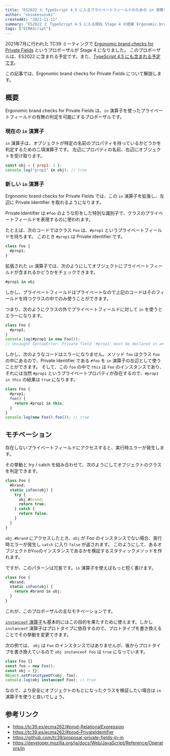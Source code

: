 ```yaml
---
title: "ES2022 と TypeScript 4.5 に入るプライベートフィールドのための in 演算子について"
author: "sosukesuzuki"
createdAt: "2021-11-11"
summary: "ES2022 と TypeScript 4.5 に入る現在 Stage 4 の提案 Ergonomic brand checks for Private Fields についての解説です。"
tags: ["ECMAScript"]
---
```


2021年7月に行われた TC39 ミーティングで [Ergonomic brand checks for Private Fields](https://github.com/tc39/proposal-private-fields-in-in) というプロポーザルが Stage 4 になりました。
このプロポーザルは、ES2022 に含まれる予定です。また、[TypeScript 4.5 にも含まれる予定です](https://devblogs.microsoft.com/typescript/announcing-typescript-4-5-rc/#private-field-presence-checks)。

この記事では、Ergonomic brand checks for Private Fields について解説します。

## 概要

Ergonomic brand checks for Private Fields は、`in` 演算子を使ったプライベートフィールドの有無の判定を可能にするプロポーザルです。

### 現在の `in` 演算子

`in` 演算子は、オブジェクトが特定の名前のプロパティを持っているかどうかを判定するための二項演算子です。
左辺にプロパティの名前、右辺にオブジェクトを受け取ります。

```js
const obj = { prop1: 1 };
console.log("prop1" in obj); // true
```

### 新しい `in` 演算子

Ergonomic brand checks for Private Fields では、この `in` 演算子を拡張し、左辺に Private Identifier を取れるようになります。

Private Identifier は `#foo` のような形をした特別な識別子で、クラスのプライベートフィールドを表現するのに使われます。

たとえば、次のコードではクラス `Foo` は、`#prop1` というプライベートフィールドを持ちます。
このとき `#prop1` は Private Identifier です。

```js
class Foo {
  #prop1;
}
```

拡張された `in` 演算子では、次のようにしてオブジェクトにプライベートフィールドが含まれるかどうかをチェックできます。

```js
#prop1 in obj
```

しかし、プライベートフィールドはプライベートなので上記のコードはそのフィールドを持つクラスの中でのみ使うことができます。

つまり、次のようにクラスの外でプライベートフィールドに対して `in` を使うとエラーになります。

```js
class Foo {
  #prop1;
}
console.log(#prop1 in new Foo());
// Uncaught SyntaxError: Private field '#prop1' must be declared in an enclosing class
```

しかし、次のようなコードはエラーになりません。メソッド `foo` はクラス `Foo` の中にあるので、Private Identifier である `#foo` を `in` 演算子の左辺として使うことができます。
そして、この `foo` の中で `this` は `Foo` のインスタンスであり、それには当然 `#prop1` というプライベートプロパティが存在するので、`#prop1 in this` の結果は `true` になります。

```js
class Foo {
  #prop1;
  foo() {
    return #prop1 in this;
  }
}
console.log(new Foo().foo()); // true
```

## モチベーション

存在しないプライベートフィールドにアクセスすると、実行時エラーが発生します。

その挙動と try / catch を組み合わせて、次のようにしてオブジェクトのクラスを判定できます。

```js
class Foo {
  #brand;
  static isFoo(obj) {
    try {
      obj.#brand;
      return true;
    } catch {
      return false;
    }
  }
}
```

`obj.#brand` にアクセスしたとき、`obj` が Foo のインスタンスでない場合、実行時エラーが発生し `catch` に入り `false` が返されます。
このようにして、あるオブジェクトが`Foo`のインスタンスであるかを検証するスタティックメソッドを作れます。

ですが、このパターンは冗長です。`in` 演算子を使えばもっと短く書けます。

```js
class Foo {
  #brand;
  static isFoo(obj) {
    return #brand in obj;
  }
}
```

これが、このプロポーザルの主なモチベーションです。

[`instanceof` 演算子](https://developer.mozilla.org/ja/docs/Web/JavaScript/Reference/Operators/instanceof)も基本的にはこの目的を果たすために使えます。しかし `instanceof` 演算子はプロトタイプに依存するので、プロトタイプを書き換えることでその挙動を変更できます。

次の例では、 `obj` は `Foo` のインスタンスではありませんが、後からプロトタイプを書き換えているので `obj instanceof Foo` は `true` になっています。

```js
class Foo {}
const foo = new Foo();
const obj = {};
Object.setPrototypeOf(obj, foo);
console.log(obj instanceof Foo); // true
```

なので、より安全にオブジェクトのもとになったクラスを検証したい場合は `in` 演算子を使うと良いでしょう。

## 参考リンク

- https://tc39.es/ecma262/#prod-RelationalExpression
- https://tc39.es/ecma262/#prod-PrivateIdentifier
- https://github.com/tc39/proposal-private-fields-in-in
- https://developer.mozilla.org/ja/docs/Web/JavaScript/Reference/Operators/in
